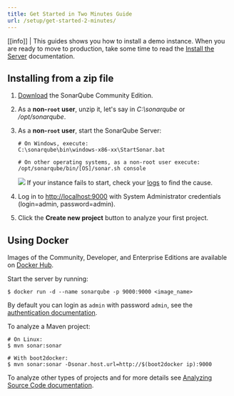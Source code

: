 ```yaml
---
title: Get Started in Two Minutes Guide
url: /setup/get-started-2-minutes/
---
```


[[info]]
| This guides shows you how to install a demo instance. When you are ready to move to production, take some time to read the [Install the Server](/setup/install-server/) documentation.

## Installing from a zip file

1. [Download](https://www.sonarqube.org/downloads/) the SonarQube Community Edition.

2. As a **non-`root` user**, unzip it, let's say in _C:\sonarqube_ or _/opt/sonarqube_.

3. As a **non-`root` user**, start the SonarQube Server:

   ```
   # On Windows, execute:
   C:\sonarqube\bin\windows-x86-xx\StartSonar.bat

   # On other operating systems, as a non-root user execute:
   /opt/sonarqube/bin/[OS]/sonar.sh console
   ```

   ![](/images/info.svg) If your instance fails to start, check your [logs](/setup/troubleshooting/) to find the cause.

4. Log in to [http://localhost:9000](http://localhost:9000) with System Administrator credentials (login=admin, password=admin).

5. Click the **Create new project** button to analyze your first project.

## Using Docker
Images of the Community, Developer, and Enterprise Editions are available on [Docker Hub](https://hub.docker.com/_/sonarqube/).

Start the server by running:

```console
$ docker run -d --name sonarqube -p 9000:9000 <image_name>
```

By default you can login as `admin` with password `admin`, see the [authentication documentation](https://docs.sonarqube.org/latest/instance-administration/security/).

To analyze a Maven project:

```console
# On Linux:
$ mvn sonar:sonar

# With boot2docker:
$ mvn sonar:sonar -Dsonar.host.url=http://$(boot2docker ip):9000
```

To analyze other types of projects and for more details see [Analyzing Source Code documentation](https://redirect.sonarsource.com/doc/analyzing-source-code.html).
